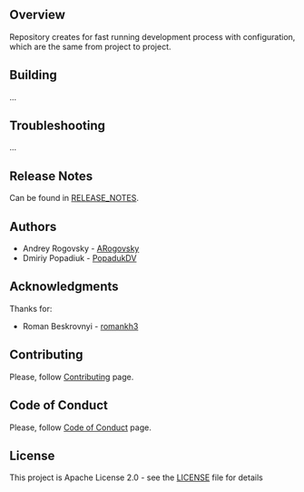 ## Overview
Repository creates for fast running development process with configuration, which are the same from project to project.

## Building
...

## Troubleshooting
...

## Release Notes
Can be found in [RELEASE_NOTES](RELEASE_NOTES.md).

## Authors
* Andrey Rogovsky - [ARogovsky](https://github.com/ARogovsky)
* Dmiriy Popadiuk - [PopadukDV](https://github.com/popadukdv)


## Acknowledgments
Thanks for:
* Roman Beskrovnyi - [romankh3](https://github.com/romankh3)

## Contributing
Please, follow [Contributing](CONTRIBUTING.md) page.

## Code of Conduct
Please, follow [Code of Conduct](CODE_OF_CONDUCT.md) page.

## License
This project is Apache License 2.0 - see the [LICENSE](LICENSE) file for details
